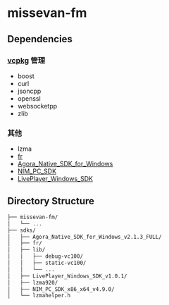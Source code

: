 # missevan-fm

## Dependencies
### [vcpkg](https://github.com/Microsoft/vcpkg) 管理
* boost
* curl
* jsoncpp
* openssl
* websocketpp
* zlib
### 其他
* lzma
* [fr](https://github.com/tengattack/fr)
* [Agora_Native_SDK_for_Windows](https://agora.io/)
* [NIM_PC_SDK](http://netease.im/im-sdk-demo)
* [LivePlayer_Windows_SDK](http://netease.im/im-sdk-demo)

## Directory Structure

```txt
├── missevan-fm/
│   └── ...
├── sdks/
│   ├── Agora_Native_SDK_for_Windows_v2.1.3_FULL/
│   ├── fr/
│   ├── lib/
│   │   ├── debug-vc100/
│   │   ├── static-vc100/
│   │   └── ...
│   ├── LivePlayer_Windows_SDK_v1.0.1/
│   ├── lzma920/
│   ├── NIM_PC_SDK_x86_x64_v4.9.0/
│   └── lzmahelper.h
```
